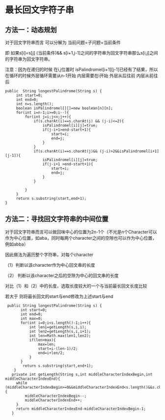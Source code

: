 # 最长回文字符子串

## 方法一：动态规划



对于回文字符串而言 可以分解为       当前问题=子问题+当前条件

即  如果s[i]=s[j] (当前条件)&& s[i+1,j-1]之间的字符串为回文字符串那么s[i,j]之间的字符串为回文字符串。

注意：因为在递归的时候 在i,j位置时 isPalindromel[i+1][j-1]已经有了结果，所以在循环的时候外层循环需要从n-1开始 内层需要在i开始  外层从后往前 内层从前往后

```
public  String longestPalindrome(String s) {
     int start=0;
     int end=0;
     int n=s.length();
     boolean isPalindromel[][]=new boolean[n][n];
     for(int i=n-1;i>=0;i--){
         for(int j=i;j<n;j++){
             if(s.charAt(i)==s.charAt(j) && (j-i)<=2){
                 isPalindromel[i][j]=true;
                 if(j-i+1>end-start+1){
                     start=i;
                     end=j;
                 }
             }
             if(s.charAt(i)==s.charAt(j)&& (j-i)>2&&isPalindromel[i+1][j-1]){
                 isPalindromel[i][j]=true;
                 if(j-i+1 >end-start+1){
                     start=i;
                     end=j;
                 }
             }

         }
     }
     return s.substring(start,end+1);
}
```

## 方法二：寻找回文字符串的中间位置

对于回文字符串而言可以做回味中心的位置为2n-1个（不光是n个Character可以作为中心位置，如aba，同时每两个character之间的空隙也可以作为中心位置，例如abba）

因此做法为遍历整个字符串，对每个character

（1）判断以该character作为中心回文串的长度

（2） 判断以该character之后的空隙为中心的回文串的长度

对比（1）和（2）中的长度，选取长度较大的一个与当前最长回文长度比较

若大于 则将最长回文的start与end修改为上述start与end

```
 public String longestPalindrome(String s) {
       int start=0;
       int end=0;
       int max=0;
       for(int i=0;i<s.length()-1;i++){
           int len1=getLength(s,i,i);
           int len2=getLength(s,i,i+1);
           int len=Math.max(len1,len2);
           if(len>max){
               max=len;
               start=i-(len-1)/2;
               end=i+len/2;
           }
       }
        return s.substring(start,end+1);
    }
   private int getLength(String s,int middleCharacterIndexBegin,int middleCharacterIndexEnd){
     while (middleCharacterIndexBegin>=0&&middleCharacterIndexEnd<s.length()&&s.charAt(middleCharacterIndexBegin)==s.charAt(middleCharacterIndexEnd)){
         middleCharacterIndexBegin--;
         middleCharacterIndexEnd++;
     }
     return middleCharacterIndexEnd-middleCharacterIndexBegin-1;
   }
```

